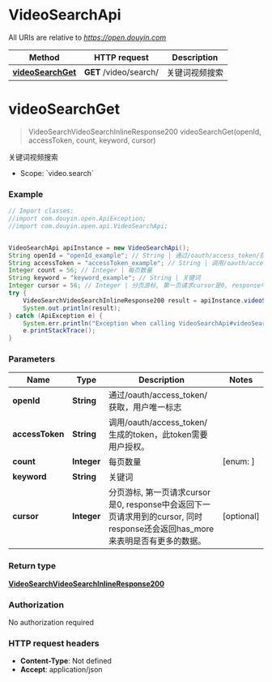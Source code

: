 # VideoSearchApi

All URIs are relative to *https://open.douyin.com*

Method | HTTP request | Description
------------- | ------------- | -------------
[**videoSearchGet**](VideoSearchApi.md#videoSearchGet) | **GET** /video/search/ | 关键词视频搜索

<a name="videoSearchGet"></a>
# **videoSearchGet**
> VideoSearchVideoSearchInlineResponse200 videoSearchGet(openId, accessToken, count, keyword, cursor)

关键词视频搜索

* Scope: &#x60;video.search&#x60; 

### Example
```java
// Import classes:
//import com.douyin.open.ApiException;
//import com.douyin.open.api.VideoSearchApi;


VideoSearchApi apiInstance = new VideoSearchApi();
String openId = "openId_example"; // String | 通过/oauth/access_token/获取，用户唯一标志
String accessToken = "accessToken_example"; // String | 调用/oauth/access_token/生成的token，此token需要用户授权。
Integer count = 56; // Integer | 每页数量
String keyword = "keyword_example"; // String | 关键词
Integer cursor = 56; // Integer | 分页游标, 第一页请求cursor是0, response中会返回下一页请求用到的cursor, 同时response还会返回has_more来表明是否有更多的数据。
try {
    VideoSearchVideoSearchInlineResponse200 result = apiInstance.videoSearchGet(openId, accessToken, count, keyword, cursor);
    System.out.println(result);
} catch (ApiException e) {
    System.err.println("Exception when calling VideoSearchApi#videoSearchGet");
    e.printStackTrace();
}
```

### Parameters

Name | Type | Description  | Notes
------------- | ------------- | ------------- | -------------
 **openId** | **String**| 通过/oauth/access_token/获取，用户唯一标志 |
 **accessToken** | **String**| 调用/oauth/access_token/生成的token，此token需要用户授权。 |
 **count** | **Integer**| 每页数量 | [enum: ]
 **keyword** | **String**| 关键词 |
 **cursor** | **Integer**| 分页游标, 第一页请求cursor是0, response中会返回下一页请求用到的cursor, 同时response还会返回has_more来表明是否有更多的数据。 | [optional]

### Return type

[**VideoSearchVideoSearchInlineResponse200**](VideoSearchVideoSearchInlineResponse200.md)

### Authorization

No authorization required

### HTTP request headers

 - **Content-Type**: Not defined
 - **Accept**: application/json


